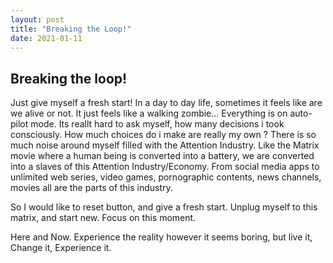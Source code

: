 ```yaml
---
layout: post
title: "Breaking the Loop!"
date: 2021-01-11
---
```


## Breaking the loop! <br>
Just give myself a fresh start!
In a day to day life, sometimes it feels like are we alive or not.
It just feels like a walking zombie... Everything is on auto-pilot mode.
Its reallt hard to ask myself, how many decisions i took consciously. 
How much choices do i make are really my own ?
There is so much noise around myself filled with the Attention Industry.
Like the Matrix movie where a human being is converted into a battery,
we are converted into a slaves of this Attention Industry/Economy.
From social media apps to unlimited web series, video games, pornographic contents,
news channels, movies all are the parts of this industry.

So I would like to reset button, and give a fresh start. Unplug myself to this matrix,
and start new. Focus on this moment.

Here and Now. Experience the reality however it seems boring, but live it, Change it, Experience it.
